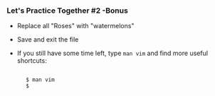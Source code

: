 ### Let's Practice Together \#2 -Bonus

- Replace all "Roses" with "watermelons"
- Save and exit the file

- If you still have some time left, type `man vim` and find more useful shortcuts:
 
 <pre><code data-trim data-noescape class="hljs lang-python">
      $ man vim
      $
 </code></pre>
 
